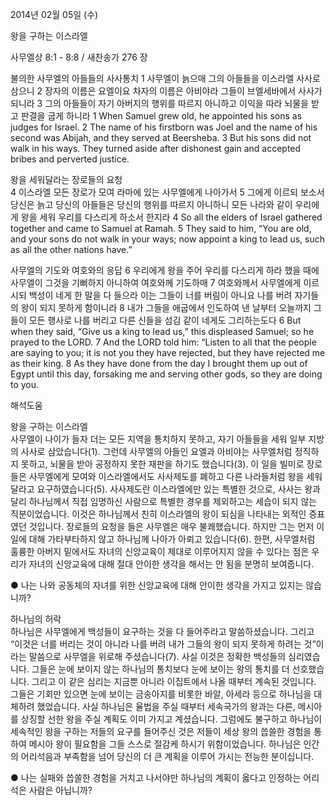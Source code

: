 2014년 02월 05일 (수)

왕을 구하는 이스라엘



사무엘상 8:1 - 8:8 / 새찬송가 276 장


불의한 사무엘의 아들들의 사사통치 
1 사무엘이 늙으매 그의 아들들을 이스라엘 사사로 삼으니 2 장자의 이름은 요엘이요 차자의 이름은 아비야라 그들이 브엘세바에서 사사가 되니라 3 그의 아들들이 자기 아버지의 행위를 따르지 아니하고 이익을 따라 뇌물을 받고 판결을 굽게 하니라 
1 When Samuel grew old, he appointed his sons as judges for Israel. 2 The name of his firstborn was Joel and the name of his second was Abijah, and they served at Beersheba. 3 But his sons did not walk in his ways. They turned aside after dishonest gain and accepted bribes and perverted justice.  


왕을 세워달라는 장로들의 요청  
4 이스라엘 모든 장로가 모여 라마에 있는 사무엘에게 나아가서 5 그에게 이르되 보소서 당신은 늙고 당신의 아들들은 당신의 행위를 따르지 아니하니 모든 나라와 같이 우리에게 왕을 세워 우리를 다스리게 하소서 한지라
4 So all the elders of Israel gathered together and came to Samuel at Ramah. 5 They said to him, “You are old, and your sons do not walk in your ways; now appoint a king to lead us, such as all the other nations have.”   


사무엘의 기도와 여호와의 응답
6 우리에게 왕을 주어 우리를 다스리게 하라 했을 때에 사무엘이 그것을 기뻐하지 아니하여 여호와께 기도하매 7 여호와께서 사무엘에게 이르시되 백성이 네게 한 말을 다 들으라 이는 그들이 너를 버림이 아니요 나를 버려 자기들의 왕이 되지 못하게 함이니라 8 내가 그들을 애굽에서 인도하여 낸 날부터 오늘까지 그들이 모든 행사로 나를 버리고 다른 신들을 섬김 같이 네게도 그리하는도다
6 But when they said, “Give us a king to lead us,” this displeased Samuel; so he prayed to the LORD. 7 And the LORD told him: “Listen to all that the people are saying to you; it is not you they have rejected, but they have rejected me as their king. 8 As they have done from the day I brought them up out of Egypt until this day, forsaking me and serving other gods, so they are doing to you.

해석도움





왕을 구하는 이스라엘  
사무엘이 나이가 들자 더는 모든 지역을 통치하지 못하고, 자기 아들들을 세워 일부 지방의 사사로 삼았습니다(1). 그런데 사무엘의 아들인 요엘과 아비야는 사무엘처럼 정직하지 못하고, 뇌물을 받아 공정하지 못한 재판을 하기도 했습니다(3). 이 일을 빌미로 장로들은 사무엘에게 모여와 이스라엘에서도 사사제도를 폐하고 다른 나라들처럼 왕을 세워달라고 요구하였습니다(5). 사사제도란 이스라엘에만 있는 특별한 것으로, 사사는 왕과 달리 하나님께서 직접 임명하신 사람으로 특별한 경우를 제외하고는 세습이 되지 않는 직분이었습니다. 이것은 하나님께서 친히 이스라엘의 왕이 되심을 나타내는 외적인 증표였던 것입니다. 장로들의 요청을 들은 사무엘은 매우 불쾌했습니다. 하지만 그는 먼저 이 일에 대해 가타부타하지 않고 하나님께 나아가 아뢰고 있습니다(6). 한편, 사무엘처럼 훌륭한 아버지 밑에서도 자녀의 신앙교육이 제대로 이루어지지 않을 수 있다는 점은 우리가 자녀의 신앙교육에 대해 절대 안이한 생각을 해서는 안 됨을 분명히 보여줍니다.     

● 나는 나와 공동체의 자녀를 위한 신앙교육에 대해 안이한 생각을 가지고 있지는 않습니까?  

하나님의 허락  
하나님은 사무엘에게 백성들이 요구하는 것을 다 들어주라고 말씀하셨습니다. 그리고 “이것은 너를 버리는 것이 아니라 나를 버려 내가 그들의 왕이 되지 못하게 하려는 것”이라는 말씀으로 사무엘을 위로해 주셨습니다(7). 사실 이것은 정확한 백성들의 심리였습니다. 그들은 눈에 보이지 않는 하나님의 통치보다 눈에 보이는 왕의 통치를 더 선호했습니다. 그리고 이 같은 심리는 지금뿐 아니라 이집트에서 나올 때부터 계속된 것입니다. 그들은 기회만 있으면 눈에 보이는 금송아지를 비롯한 바알, 아세라 등으로 하나님을 대체하려 했었습니다. 사실 하나님은 율법을 주실 때부터 세속국가의 왕과는 다른, 메시아를 상징할 선한 왕을 주실 계획도 이미 가지고 계셨습니다. 그럼에도 불구하고 하나님이 세속적인 왕을 구하는 저들의 요구를 들어주신 것은 저들이 세상 왕의 씁쓸한 경험을 통하여 메시아 왕이 필요함을 그들 스스로 절감케 하시기 위함이었습니다. 하나님은 인간의 어리석음과 부족함을 넘어 당신의 더 큰 계획을 이루어 가시는 전능한 분이십니다. 

● 나는 실패와 씁쓸한 경험을 거치고 나서야만 하나님의 계획이 옳다고 인정하는 어리석은 사람은 아닙니까?